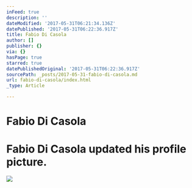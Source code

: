 ```yaml
---
inFeed: true
description: ''
dateModified: '2017-05-31T06:21:34.136Z'
datePublished: '2017-05-31T06:22:36.917Z'
title: Fabio Di Casola
author: []
publisher: {}
via: {}
hasPage: true
starred: true
datePublishedOriginal: '2017-05-31T06:22:36.917Z'
sourcePath: _posts/2017-05-31-fabio-di-casola.md
url: fabio-di-casola/index.html
_type: Article

---
```

# Fabio Di Casola

# Fabio Di Casola updated his profile picture.

<article style=""><img src="https://scontent.xx.fbcdn.net/v/t1.0-9/q81/p720x720/14915130_1200808599955323_3401415571752299058_n.jpg?oh=2299b0d80c5930bf7698cc675233a0c8&amp;oe=59AA4FBB" /></article>